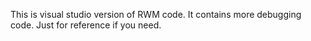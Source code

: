 This is visual studio version of RWM code.  It contains more debugging code.  Just for reference if you need.

